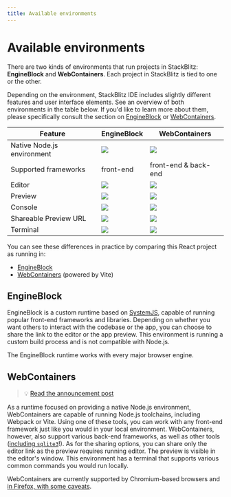 ```yaml
---
title: Available environments
---
```


# Available environments

There are two kinds of environments that run projects in StackBlitz: **EngineBlock** and **WebContainers**. Each project in StackBlitz is tied to one or the other.

Depending on the environment, StackBlitz IDE includes slightly different features and user interface elements. See an overview of both environments in the table below. If you'd like to learn more about them, please specifically consult the section on [EngineBlock](#engineblock) or [WebContainers](#webcontainers).

| Feature | EngineBlock | WebContainers |
| --- | --- | --- |
| Native Node.js environment | <img src="/img/icons/times-solid.svg" class="icon" /> | <img src="/img/icons/check-solid.svg" class="icon" /> |
| Supported frameworks | front-end | front-end & back-end |
| Editor | <img src="/img/icons/check-solid.svg" class="icon" /> | <img src="/img/icons/check-solid.svg" class="icon" /> |
| Preview | <img src="/img/icons/check-solid.svg" class="icon" /> | <img src="/img/icons/check-solid.svg" class="icon" /> |
| Console | <img src="/img/icons/check-solid.svg" class="icon" /> | <img src="/img/icons/times-solid.svg" class="icon" /> |
| Shareable Preview URL | <img src="/img/icons/check-solid.svg" class="icon" /> | <img src="/img/icons/times-solid.svg" class="icon" /> |
| Terminal | <img src="/img/icons/times-solid.svg" class="icon" /> | <img src="/img/icons/check-solid.svg" class="icon" /> |

You can see these differences in practice by comparing this React project as running in:

- [EngineBlock](https://stackblitz.com/fork/react)
- [WebContainers](https://vite.new/react) (powered by Vite)

## EngineBlock

EngineBlock is a custom runtime based on [SystemJS](https://github.com/systemjs/systemjs#systemjs), capable of running popular front-end frameworks and libraries. Depending on whether you want others to interact with the codebase or the app, you can choose to share the link to the editor or the app preview. This environment is running a custom build process and is not compatible with Node.js.

The EngineBlock runtime works with every major browser engine.

## WebContainers

> 💡 [Read the announcement post](https://blog.stackblitz.com/posts/introducing-webcontainers/)

As a runtime focused on providing a native Node.js environment, WebContainers are capable of running Node.js toolchains, including Webpack or Vite. Using one of these tools, you can work with any front-end framework just like you would in your local environment. WebContainers, however, also support various back-end frameworks, as well as other tools ([including `sqlite3`](https://blog.stackblitz.com/posts/introducing-sqlite3-webcontainers-support/)!). As for the sharing options, you can share only the editor link as the preview requires running editor. The preview is visible in the editor's window. This environment has a terminal that supports various common commands you would run locally.

WebContainers are currently supported by Chromium-based browsers and [in Firefox, with some caveats](/docs/platform/browser-support/).
